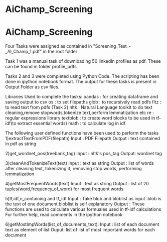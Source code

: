# AiChamp_Screening
# AiChamp_Screening


Four Tasks were assigned as contained in "Screening_Test_-_AI_Champ_1.pdf" in the root folder

Task 1 was a manual task of downloading 50 linkedIn profiles as pdf. These can be found in folder profile_pdfs

Tasks 2 and 3 were completed using Python Code. The scripting has been done in ipython notebook format. 
The output for these tasks is present in Output Folder as csv files.


Libraries Used to complete the tasks:
pandas : for creating dataframe and saving output to csv
os : to set filepaths
glob : to recursively read pdfs
fitz : to read text from pdfs (Task 2)
nltk : Natural Language toolkit to do text cleaning,remove stopwords,tokenize text,perform lemmatization etc
re : regular expressions library
textblob : to create word blocks to be used in tf-idf(to extract essential words)
math : to calculate log in idf

The following user defined functions have been used to perform the tasks
1)extractTextFromPDF(filepath)
Input : PDF Filepath
Output : text contained in pdf as string

2)get_wordnet_pos(treebank_tag)
Input : nltk's pos_tag 
Output: wordnet tag 

3)cleanAndTokenizeText(text)
Input : text as string
Output : list of words after cleaning text, tokenizing it, removing stop words, performing lemmatization 

4)getMostFrequentWords(text)
Input : text as string
Output : list of 20 tuples(word,frequency_of_word) for most frequent words

5)tf,idf,n_containing and tf_idf
Input : Take blob and bloblist as input .blob is the text of one document.bloblist is self explanatory
Output : These functions are used to calculate various formuales used in tf-idf calculations 
For further help, read comments in the ipython notebook

6)getMostImpWords(list_of_documents_text):
Input : list of each document text as element of list
Ouput: list of list of most important words for each document



